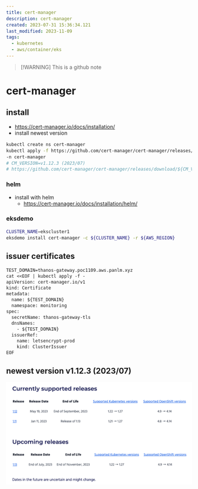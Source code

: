 ```yaml
---
title: cert-manager
description: cert-manager
created: 2023-07-31 15:36:34.121
last_modified: 2023-11-09
tags:
  - kubernetes
  - aws/container/eks
---
```

> [!WARNING] This is a github note

# cert-manager

## install
- https://cert-manager.io/docs/installation/
- install newest version 
```sh
kubectl create ns cert-manager
kubectl apply -f https://github.com/cert-manager/cert-manager/releases/latest/download/cert-manager.yaml \
-n cert-manager
# CM_VERSION=v1.12.3 (2023/07)
# https://github.com/cert-manager/cert-manager/releases/download/${CM_VERSION}/cert-manager.yaml

```

### helm

- install with helm
    - https://cert-manager.io/docs/installation/helm/

### eksdemo

```sh
CLUSTER_NAME=ekscluster1
eksdemo install cert-manager -c ${CLUSTER_NAME} -r ${AWS_REGION}
```


## issuer certificates

```
TEST_DOMAIN=thanos-gateway.poc1109.aws.panlm.xyz
cat <<EOF | kubectl apply -f -
apiVersion: cert-manager.io/v1
kind: Certificate
metadata:
  name: ${TEST_DOMAIN}
  namespace: monitoring
spec:
  secretName: thanos-gateway-tls
  dnsNames:
    - ${TEST_DOMAIN}
  issuerRef:
    name: letsencrypt-prod
    kind: ClusterIssuer
EOF

```


## newest version v1.12.3 (2023/07)

![cert-manager-png-1.png](../../../git-attachment/cert-manager-png-1.png)



